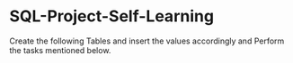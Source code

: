 # SQL-Project-Self-Learning
Create the following Tables and insert the values accordingly and Perform the tasks mentioned below.

